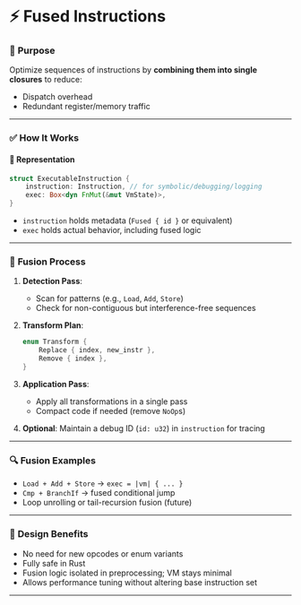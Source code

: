 

# ⚡ **Fused Instructions**

### 🔧 **Purpose**

Optimize sequences of instructions by **combining them into single closures** to reduce:

* Dispatch overhead
* Redundant register/memory traffic

---

### ✅ **How It Works**

#### 🔹 Representation

```rust
struct ExecutableInstruction {
    instruction: Instruction, // for symbolic/debugging/logging
    exec: Box<dyn FnMut(&mut VmState)>,
}
```

* `instruction` holds metadata (`Fused { id }` or equivalent)
* `exec` holds actual behavior, including fused logic

---

### 🔁 **Fusion Process**

1. **Detection Pass**:

   * Scan for patterns (e.g., `Load`, `Add`, `Store`)
   * Check for non-contiguous but interference-free sequences

2. **Transform Plan**:

   ```rust
   enum Transform {
       Replace { index, new_instr },
       Remove { index },
   }
   ```

3. **Application Pass**:

   * Apply all transformations in a single pass
   * Compact code if needed (remove `NoOp`s)

4. **Optional**: Maintain a debug ID (`id: u32`) in `instruction` for tracing

---

### 🔍 **Fusion Examples**

* `Load + Add + Store` → `exec = |vm| { ... }`
* `Cmp + BranchIf` → fused conditional jump
* Loop unrolling or tail-recursion fusion (future)

---

### 🧠 **Design Benefits**

* No need for new opcodes or enum variants
* Fully safe in Rust
* Fusion logic isolated in preprocessing; VM stays minimal
* Allows performance tuning without altering base instruction set

---
